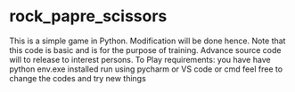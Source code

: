 # rock_papre_scissors
This is a simple game in Python. Modification will be done hence. 
Note that this code is basic and is for the purpose of training. Advance source code will to release to interest persons.
To Play requirements:
you have have python env.exe installed 
run using pycharm or VS code or cmd 
feel free to change the codes and try new things 
